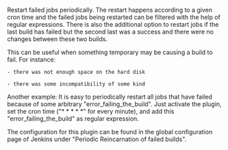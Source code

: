 Restart failed jobs periodically. The restart happens according to a given cron time and the failed jobs being restarted can be filtered with the help of regular expressions.
There is also the additional option to restart jobs if the last build has failed but the second last was a success and there were no changes between these two builds.

This can be useful when something temporary may be causing a build to fail.
For instance:

	- there was not enough space on the hard disk
	
	- there was some incompatibility of some kind

Another example:
It is easy to periodically restart all jobs that have failed because of some arbitrary "error_failing_the_build". Just activate the plugin, set the cron time ("* * * * *" for every minute), and add this "error_failing_the_build" as regular expression.

The configuration for this plugin can be found in the global configuration page of Jenkins under "Periodic Reincarnation of failed builds". 